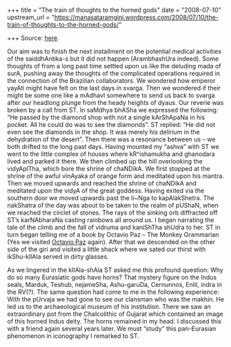 +++
title = "The train of thoughts to the horned gods"
date = "2008-07-10"
upstream_url = "https://manasataramgini.wordpress.com/2008/07/10/the-train-of-thoughts-to-the-horned-gods/"

+++
Source: [here](https://manasataramgini.wordpress.com/2008/07/10/the-train-of-thoughts-to-the-horned-gods/).

Our aim was to finish the next installment on the potential medical activities of the saiddhAntika-s but it did not happen (ArambhashUra indeed). Some thoughts of from a long past time settled upon us like the deluding mada of surA, pushing away the thoughts of the complicated operations required in the connection of the Brazilian collaborators. We wondered how emperor yayAti might have felt on the last days in svarga. Then we wondered if their might be some one like a mAdhavI somewhere to send us back to svarga after our headlong plunge from the heady heights of dyaus. Our reverie was broken by a call from ST. In saMdhya bhASha we expressed the following: “He passed by the diamond shop with not a single kArShApaNa in his pocket. All he could do was to see the diamonds”. ST replied: “He did not even see the diamonds in the shop. It was merely his delirium in the dehydration of the desert”. Then there was a resonance between us – we both drifted to the long past days. Having mounted my “ashva” with ST we went to the little complex of houses where kR^ishamukha and ghanodara lived and parked it there. We then climbed up the hill overlooking the vidyApITha, which bore the shrine of chaNDikA. We first stopped at the shrine of the awful vinAyaka of orange form and meditated upon his mantra. Then we moved upwards and reached the shrine of chaNDikA and meditated upon the vidyA of the great goddess. Having exited via the southern door we moved upwards past the li\~Nga to kapAlakShetra. The nakShatra of the day was about to be taken to the realm of pUShaN, when we reached the circlet of stones. The rays of the sinking orb diffracted off ST’s karNAbharaNa casting rainbows all around us. I began narrating the tale of the climb and the fall of vidruma and kaniShTha shUdra to her. ST in turn began telling me of a book by Octavio Paz – The Monkey Grammarian (Yes we visited [Octavio Paz](https://manasataramgini.wordpress.com/2007/02/15/the-greatest-temple-of-shiva/) again). After that we descended on the other side of the giri and visited a little shack where we sated our thirst with ikShu-kIlAla served in dirty glasses.

As we lingered in the kIlAla-shAla ST asked me this profound question: Why do so many Eurasiatic gods have horns? That mystery figure on the Indus seals, Marduk, Teshub, nejameSha, Ashu-garuDa, Cernunnos, Enlil, indra in the RV(?). The same question had come to me in the following experience: With the pUrvaja we had gone to see our clansman who was the makhin. He led us to the archaeological museum of his institution. There we saw an extraordinary pot from the Chalcolithic of Gujarat which contained an image of this horned Indus deity. The horns remained in my head. I discussed this with a friend again several years later. We must “study” this pan-Eurasian phenomenon in iconography I remarked to ST.

